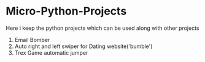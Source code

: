 # Micro-Python-Projects
Here i keep the python projects which can be used along with other projects

1. Email Bomber
2. Auto right and left swiper for Dating website('bumble')
3. Trex Game automatic jumper
